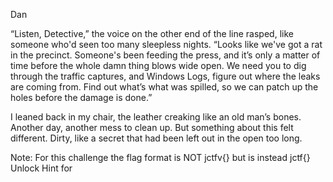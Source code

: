 Dan

“Listen, Detective,” the voice on the other end of the line rasped, like someone who'd seen too many sleepless nights. “Looks like we've got a rat in the precinct. Someone's been feeding the press, and it’s only a matter of time before the whole damn thing blows wide open. We need you to dig through the traffic captures, and Windows Logs, figure out where the leaks are coming from. Find out what’s what was spilled, so we can patch up the holes before the damage is done.”

I leaned back in my chair, the leather creaking like an old man’s bones. Another day, another mess to clean up. But something about this felt different. Dirty, like a secret that had been left out in the open too long.

Note: For this challenge the flag format is NOT jctfv{} but is instead jctf{}
Unlock Hint for
